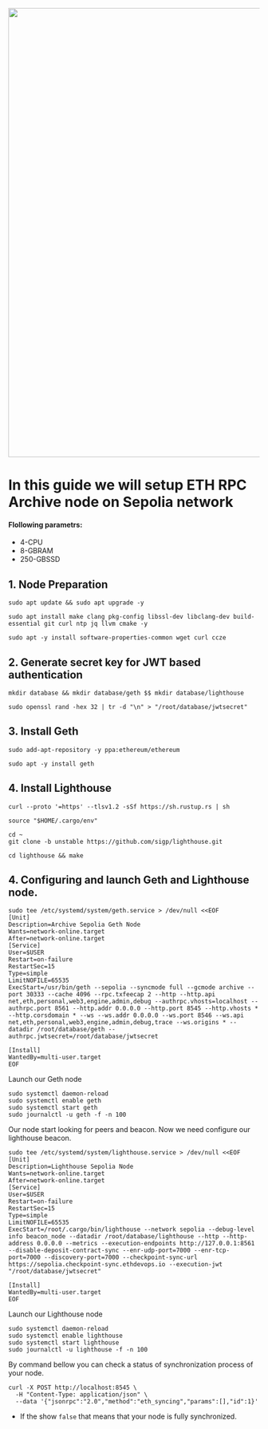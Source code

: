 <p align=“center”>
<img src="https://i.postimg.cc/wBCTvXtJ/Ethereum-Update-Moves-On-To-Goelri-And-Sepolia-Testnets-After-A-Successful-Merge-On-Ropsten.png"width="900"/></a>
</p>

# In this guide we will setup ETH RPC Archive node on Sepolia network

#### Flollowing parametrs:

- 4-CPU
- 8-GBRAM
- 250-GBSSD 

## 1. Node Preparation
```
sudo apt update && sudo apt upgrade -y
```
```
sudo apt install make clang pkg-config libssl-dev libclang-dev build-essential git curl ntp jq llvm cmake -y
```
```
sudo apt -y install software-properties-common wget curl ccze
```

## 2. Generate secret key for JWT based authentication
```
mkdir database && mkdir database/geth $$ mkdir database/lighthouse
```
```
sudo openssl rand -hex 32 | tr -d "\n" > "/root/database/jwtsecret"
```

## 3. Install Geth
```
sudo add-apt-repository -y ppa:ethereum/ethereum
```
```
sudo apt -y install geth
```
## 4. Install Lighthouse
```
curl --proto '=https' --tlsv1.2 -sSf https://sh.rustup.rs | sh
```
```
source "$HOME/.cargo/env"
```
```
cd ~
git clone -b unstable https://github.com/sigp/lighthouse.git
```
```
cd lighthouse && make
```

## 4. Configuring and launch Geth and Lighthouse node.
```
sudo tee /etc/systemd/system/geth.service > /dev/null <<EOF
[Unit]
Description=Archive Sepolia Geth Node
Wants=network-online.target
After=network-online.target
[Service]
User=$USER
Restart=on-failure
RestartSec=15
Type=simple
LimitNOFILE=65535
ExecStart=/usr/bin/geth --sepolia --syncmode full --gcmode archive --port 30333 --cache 4096 --rpc.txfeecap 2 --http --http.api net,eth,personal,web3,engine,admin,debug --authrpc.vhosts=localhost --authrpc.port 8561 --http.addr 0.0.0.0 --http.port 8545 --http.vhosts * --http.corsdomain * --ws --ws.addr 0.0.0.0 --ws.port 8546 --ws.api net,eth,personal,web3,engine,admin,debug,trace --ws.origins * --datadir /root/database/geth --authrpc.jwtsecret=/root/database/jwtsecret

[Install]
WantedBy=multi-user.target
EOF
```
Launch our Geth node
```
sudo systemctl daemon-reload
sudo systemctl enable geth
sudo systemctl start geth
sudo journalctl -u geth -f -n 100
```
Our node start looking for peers and beacon. Now we need configure our lighthouse beacon.
```
sudo tee /etc/systemd/system/lighthouse.service > /dev/null <<EOF
[Unit]
Description=Lighthouse Sepolia Node
Wants=network-online.target
After=network-online.target
[Service]
User=$USER
Restart=on-failure
RestartSec=15
Type=simple
LimitNOFILE=65535
ExecStart=/root/.cargo/bin/lighthouse --network sepolia --debug-level info beacon_node --datadir /root/database/lighthouse --http --http-address 0.0.0.0 --metrics --execution-endpoints http://127.0.0.1:8561 --disable-deposit-contract-sync --enr-udp-port=7000 --enr-tcp-port=7000 --discovery-port=7000 --checkpoint-sync-url https://sepolia.checkpoint-sync.ethdevops.io --execution-jwt "/root/database/jwtsecret"

[Install]
WantedBy=multi-user.target
EOF
```
Launch our Lighthouse node
```
sudo systemctl daemon-reload
sudo systemctl enable lighthouse
sudo systemctl start lighthouse
sudo journalctl -u lighthouse -f -n 100
```
By command bellow you can check a status of synchronization process of your node.
```
curl -X POST http://localhost:8545 \
  -H "Content-Type: application/json" \
  --data '{"jsonrpc":"2.0","method":"eth_syncing","params":[],"id":1}'
```
- If the show `false` that means that your node is fully synchronized.
#
